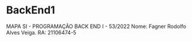 # BackEnd1
MAPA
SI - PROGRAMAÇÃO BACK END I - 53/2022
Nome: Fagner Rodolfo Alves Veiga.		RA: 21106474-5
